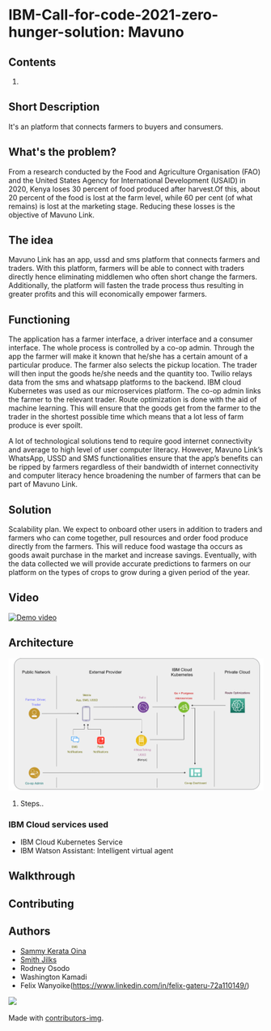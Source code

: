# IBM-Call-for-code-2021-zero-hunger-solution: Mavuno

## Contents
1. 

## Short Description
It's an platform that connects farmers to buyers and consumers.

## What's the problem?
From a research conducted by the Food and Agriculture Organisation (FAO) and the United States Agency for International Development (USAID) in 2020, Kenya loses 30 percent of food produced after harvest.Of this, about 20 percent of the food is lost at the farm level, while 60 per cent (of what remains) is lost at the marketing stage. Reducing these losses is the objective of Mavuno Link.

## The idea
Mavuno Link has an app, ussd and sms platform that connects farmers and traders. With this platform, farmers will be able to connect with traders directly hence eliminating middlemen who often short change the farmers. Additionally, the platform will fasten the trade process thus resulting in greater profits and this will economically empower farmers.

## Functioning
The application has a farmer interface, a driver interface and a consumer interface. The whole process is controlled by a co-op admin. Through the app the farmer will make it known that he/she has a certain amount of a particular produce. The farmer also selects the pickup location. The trader will then input the goods he/she needs and the quantity too. Twilio relays data from the sms and whatsapp platforms to the backend. IBM cloud Kubernetes was used as our microservices platform. The co-op admin links the farmer to the relevant trader. Route optimization is done with the aid of machine learning. This will ensure that the goods get from the farmer to the trader in the shortest possible time which means that a lot less of farm produce is ever spoilt. 

A lot of technological solutions tend to require good internet connectivity and average to high level of user computer literacy. However, Mavuno Link’s WhatsApp, USSD and SMS functionalities ensure that the app’s benefits can be ripped by farmers regardless of their bandwidth of internet connectivity and computer literacy hence broadening the number of farmers that can be part of Mavuno Link. 

## Solution
Scalability plan. We expect to onboard other users in addition to traders and farmers who can come together, pull resources and order food produce directly from the farmers. This will reduce food wastage tha occurs as goods await purchase in the market and increase savings. Eventually, with the data collected we will provide accurate predictions to farmers on our platform on the types of crops to grow during a given period of the year.

## Video
[![Demo video](https://img.youtube.com/vi/Yz7nwz_1Q3A/0.jpg)](https://www.youtube.com/watch?v=Yz7nwz_1Q3A)
## Architecture 
![](./Architecture/src/architecture.png)
1. Steps..

### IBM Cloud services used
- IBM Cloud Kubernetes Service
- IBM Watson Assistant: Intelligent virtual agent
## Walkthrough

## Contributing

## Authors
- [Sammy Kerata Oina](https://www.linkedin.com/in/sammy-oina-b1774110b/)
- [Smith Jilks](https://www.linkedin.com/in/jilks-smith-56ba74173/)
- Rodney Osodo
- Washington Kamadi
- Felix Wanyoike(https://www.linkedin.com/in/felix-gateru-72a110149/)

<a href="https://github.com/QUALIS-LABS/IBM-Call-for-code-2021-zero-hunger-solution/graphs/contributors">
  <img src="https://contrib.rocks/image?repo=QUALIS-LABS/IBM-Call-for-code-2021-zero-hunger-solution" />
</a>

Made with [contributors-img](https://contrib.rocks).
